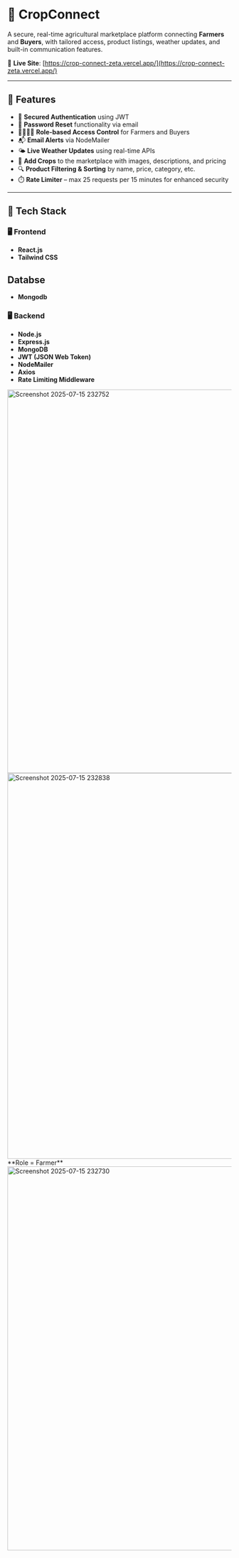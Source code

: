 # 🌾 CropConnect

A secure, real-time agricultural marketplace platform connecting **Farmers** and **Buyers**, with tailored access, product listings, weather updates, and built-in communication features.

🔗 **Live Site**: [https://crop-connect-zeta.vercel.app/](https://crop-connect-zeta.vercel.app/)

---

## 🚀 Features

- 🔐 **Secured Authentication** using JWT
- 🔁 **Password Reset** functionality via email
- 🧑‍🌾👨‍💼 **Role-based Access Control** for Farmers and Buyers
- 📬 **Email Alerts** via NodeMailer
- 🌤️ **Live Weather Updates** using real-time APIs
- 🌽 **Add Crops** to the marketplace with images, descriptions, and pricing
- 🔍 **Product Filtering & Sorting** by name, price, category, etc.
- ⏱️ **Rate Limiter** – max 25 requests per 15 minutes for enhanced security

---

## 🧱 Tech Stack

### 🖥️ Frontend
- **React.js**
- **Tailwind CSS**

## Databse
- **Mongodb**

### 🖥️ Backend
- **Node.js**
- **Express.js**
- **MongoDB**
- **JWT (JSON Web Token)**
- **NodeMailer**
- **Axios**
- **Rate Limiting Middleware**
  
<img width="1906" height="863" alt="Screenshot 2025-07-15 232752" src="https://github.com/user-attachments/assets/0b3747fe-daa3-4ab5-8005-737f2ceb3ef6" />

<img width="1919" height="868" alt="Screenshot 2025-07-15 232838" src="https://github.com/user-attachments/assets/a59a393f-c871-47a9-947a-923280f27f56" />
**Role = Farmer**


<img width="1908" height="864" alt="Screenshot 2025-07-15 232730" src="https://github.com/user-attachments/assets/95afb16d-8e7b-49df-94c0-858bcbcff2f2" />


